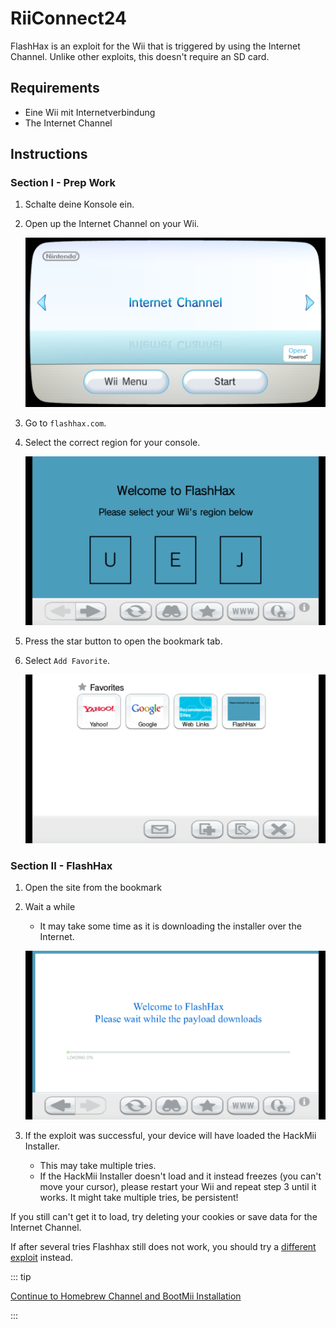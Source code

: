 # RiiConnect24

FlashHax is an exploit for the Wii that is triggered by using the Internet Channel. Unlike other exploits, this doesn't require an SD card.

## Requirements

- Eine Wii mit Internetverbindung
- The Internet Channel

## Instructions

### Section I - Prep Work

1. Schalte deine Konsole ein.

2. Open up the Internet Channel on your Wii.

    ![](/images/exploits/flashhax/internet-channel-start.png)

3. Go to `flashhax.com`.

4. Select the correct region for your console.

    ![](/images/exploits/flashhax/select-region.png)

5. Press the star button to open the bookmark tab.

6. Select `Add Favorite`.

    ![](/images/exploits/flashhax/bookmark-page.png)

### Section II - FlashHax

1. Open the site from the bookmark

2. Wait a while

    - It may take some time as it is downloading the installer over the Internet.

    ![](/images/exploits/flashhax/wait-for-download.png)

3. If the exploit was successful, your device will have loaded the HackMii Installer.
    - This may take multiple tries.
    - If the HackMii Installer doesn't load and it instead freezes (you can't move your cursor), please restart your Wii and repeat step 3 until it works. It might take multiple tries, be persistent!

If you still can't get it to load, try deleting your cookies or save data for the Internet Channel.

If after several tries Flashhax still does not work, you should try a [different exploit](get-started) instead.

::: tip

[Continue to Homebrew Channel and BootMii Installation](hbc)

:::
